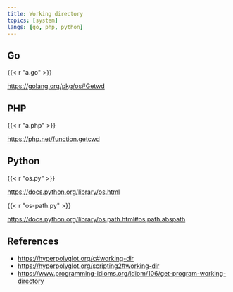 ```yaml
---
title: Working directory
topics: [system]
langs: [go, php, python]
---
```


## Go

{{< r "a.go" >}}

<https://golang.org/pkg/os#Getwd>

## PHP

{{< r "a.php" >}}

<https://php.net/function.getcwd>

## Python

{{< r "os.py" >}}

<https://docs.python.org/library/os.html>

{{< r "os-path.py" >}}

<https://docs.python.org/library/os.path.html#os.path.abspath>

## References

- <https://hyperpolyglot.org/c#working-dir>
- <https://hyperpolyglot.org/scripting2#working-dir>
- <https://www.programming-idioms.org/idiom/106/get-program-working-directory>
